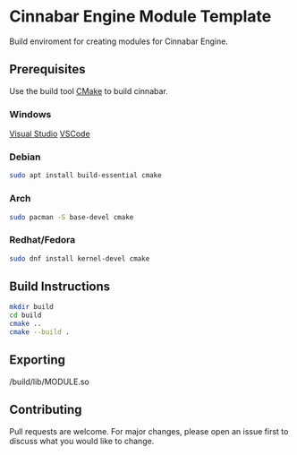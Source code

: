 # Cinnabar Engine Module Template
Build enviroment for creating modules for Cinnabar Engine.

## Prerequisites

Use the build tool [CMake](https://cmake.org/install/) to build cinnabar.

### Windows
[Visual Studio](https://visualstudio.microsoft.com/)
[VSCode](https://code.visualstudio.com/docs/cpp/config-msvc)
### Debian
```bash
sudo apt install build-essential cmake
```
### Arch
```bash
sudo pacman -S base-devel cmake 
```
### Redhat/Fedora
```bash
sudo dnf install kernel-devel cmake
```
## Build Instructions
```bash
mkdir build
cd build
cmake ..
cmake --build .
```

## Exporting
/build/lib/MODULE.so

## Contributing
Pull requests are welcome. For major changes, please open an issue first to discuss what you would like to change.
